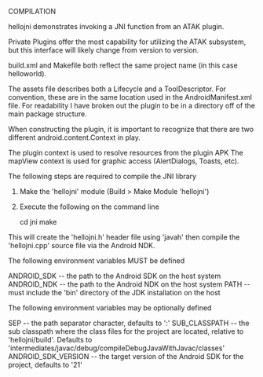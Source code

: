 COMPILATION

hellojni demonstrates invoking a JNI function from an ATAK plugin.

Private Plugins offer the most capability for utilizing the ATAK subsystem, but 
this interface will likely change from version to version.


build.xml and Makefile both reflect the same project name (in this case helloworld).

The assets file describes both a Lifecycle and a ToolDescriptor.   For convention,
these are in the same location used in the AndroidManifest.xml file.    For 
readability I have broken out the plugin to be in a directory off of the main 
package structure.

When constructing the plugin, it is important to recognize that there are two 
different android.content.Context in play.   

  The plugin context is used to resolve resources from the plugin APK
  The mapView context is used for graphic access (AlertDialogs, Toasts, etc).

The following steps are required to compile the JNI library
1. Make the 'hellojni' module (Build > Make Module 'hellojni')
2. Execute the following on the command line

      cd jni
      make

  This will create the 'hellojni.h' header file using 'javah' then compile the
  'hellojni.cpp' source file via the Android NDK.

The following environment variables MUST be defined

ANDROID_SDK -- the path to the Android SDK on the host system
ANDROID_NDK -- the path to the Android NDK on the host system
PATH -- must include the 'bin' directory of the JDK installation on the host

The following environment variables may be optionally defined

SEP -- the path separator character, defaults to ':'
SUB_CLASSPATH -- the sub classpath where the class files for the project are
                 located, relative to 'hellojni/build'. Defaults to
                 'intermediates/javac/debug/compileDebugJavaWithJavac/classes'
ANDROID_SDK_VERSION -- the target version of the Android SDK for the project,
                       defaults to '21'









